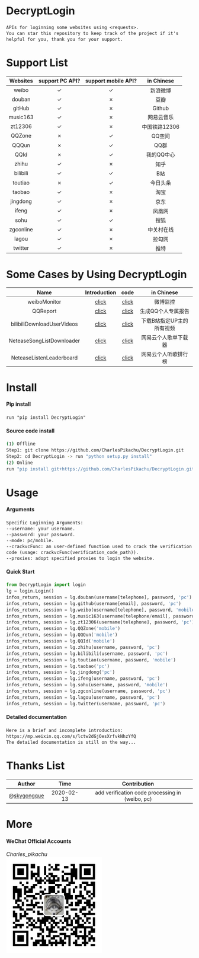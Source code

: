 # DecryptLogin
```
APIs for loginning some websites using <requests>.
You can star this repository to keep track of the project if it's helpful for you, thank you for your support.
```

# Support List
|  Websites        | support PC API?    |  support mobile API?     |  in Chinese    |
|  :----:          | :----:             |  :----:                  |  :----:        |
|  weibo           | ✓                  |  ✓                       |  新浪微博      |
|  douban          | ✓                  |  ✗                       |  豆瓣          |
|  gitHub          | ✓                  |  ✗                       |  Github        |
|  music163        | ✓                  |  ✗                       |  网易云音乐    |
|  zt12306         | ✓                  |  ✗                       |  中国铁路12306 |
|  QQZone          | ✗                  |  ✓                       |  QQ空间        |
|  QQQun           | ✗                  |  ✓                       |  QQ群          |
|  QQId			   | ✗                  |  ✓                       |  我的QQ中心    |
|  zhihu		   | ✓                  |  ✗                       |  知乎          |
|  bilibili		   | ✓                  |  ✓                       |  B站           |
|  toutiao		   | ✗                  |  ✓                       |  今日头条      |
|  taobao          | ✓                  |  ✗                       |  淘宝          |
|  jingdong        | ✓                  |  ✗                       |  京东          |
|  ifeng           | ✓                  |  ✗                       |  凤凰网        |
|  sohu            | ✓                  |  ✓                       |  搜狐          |
|  zgconline       | ✓                  |  ✗                       |  中关村在线    |
|  lagou           | ✓                  |  ✗                       |  拉勾网        |
|  twitter         | ✓                  |  ✗                       |  推特          |

# Some Cases by Using DecryptLogin
|  Name                       |   Introduction                                                   |   code                                                                                                       |  in Chinese                 |
|  :----:                     |   :----:                                                         |   :----:                                                                                                     |  :----:                     |
|  weiboMonitor               |   [click](https://mp.weixin.qq.com/s/uOT1cGqXkOq-Hdc8TVnglg)     |   [click](https://github.com/CharlesPikachu/DecryptLogin/tree/master/Examples/weiboMonitor)                  |  微博监控                   |
|  QQReport                   |	  [click](https://mp.weixin.qq.com/s/dsVtEp_TFeyeSAAUn1zFEw)     |	 [click](https://github.com/CharlesPikachu/DecryptLogin/tree/master/Examples/QQReport)                      |  生成QQ个人专属报告         |
|  bilibiliDownloadUserVideos |   [click](https://mp.weixin.qq.com/s/GaVW4_nbAaO0QvphI7QgnA)     |   [click](https://github.com/CharlesPikachu/DecryptLogin/tree/master/Examples/bilibiliDownloadUserVideos)    |  下载B站指定UP主的所有视频  |
|  NeteaseSongListDownloader  |   [click](https://mp.weixin.qq.com/s/_82U7luG6jmV-xb8-Qkiew)     |   [click](https://github.com/CharlesPikachu/DecryptLogin/tree/master/Examples/NeteaseSongListDownloader)     |  网易云个人歌单下载器       |
|  NeteaseListenLeaderboard   |   [click](https://mp.weixin.qq.com/s/Wlf1a82oACc9N7zGezcy8Q)     |   [click](https://github.com/CharlesPikachu/DecryptLogin/tree/master/Examples/NeteaseListenLeaderboard)      |  网易云个人听歌排行榜       |

# Install
#### Pip install
```
run "pip install DecryptLogin"
```
#### Source code install
```sh
(1) Offline
Step1: git clone https://github.com/CharlesPikachu/DecryptLogin.git
Step2: cd DecryptLogin -> run "python setup.py install"
(2) Online
run "pip install git+https://github.com/CharlesPikachu/DecryptLogin.git@master"
```

# Usage
#### Arguments
```
Specific Loginning Arguments:
--username: your username.
--password: your password.
--mode: pc/mobile.
--crackvcFunc: an user-defined function used to crack the verification code (usage: crackvcFunc(verification_code_path)).
--proxies: adopt specified proxies to login the website.
```
#### Quick Start
```python
from DecryptLogin import login
lg = login.Login()
infos_return, session = lg.douban(username[telephone], password, 'pc')
infos_return, session = lg.github(username[email], password, 'pc')
infos_return, session = lg.weibo(username[telephone], password, 'mobile')
infos_return, session = lg.music163(username[telephone/email], password, 'pc')
infos_return, session = lg.zt12306(username[telephone], password, 'pc')
infos_return, session = lg.QQZone('mobile')
infos_return, session = lg.QQQun('mobile')
infos_return, session = lg.QQId('mobile')
infos_return, session = lg.zhihu(username, password, 'pc')
infos_return, session = lg.bilibili(username, password, 'pc')
infos_return, session = lg.toutiao(username, password, 'mobile')
infos_return, session = lg.taobao('pc')
infos_return, session = lg.jingdong('pc')
infos_return, session = lg.ifeng(username, password, 'pc')
infos_return, session = lg.sohu(username, password, 'mobile')
infos_return, session = lg.zgconline(username, password, 'pc')
infos_return, session = lg.lagou(username, password, 'pc')
infos_return, session = lg.twitter(username, password, 'pc')
```
#### Detailed documentation
```
Here is a brief and incomplete introduction: https://mp.weixin.qq.com/s/lctw2dGjOesXrfvkNhzYfQ  
The detailed documentation is still on the way...
```

# Thanks List
|  Author                                            |           Time            |   Contribution                                     |
|  :----:                                            |           :----:          |   :----:                                           |
|  @[skygongque](https://github.com/skygongque)      |           2020-02-13      |   add verification code processing in (weibo, pc)  |

# More
#### WeChat Official Accounts
*Charles_pikachu*  
![img](pikachu.jpg)